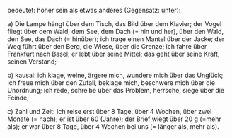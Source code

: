bedeutet: höher sein als etwas anderes (Gegensatz: unter):

a) Die Lampe hängt über dem Tisch, das Bild über dem Klavier; der Vogel fliegt über dem Wald, dem See, dem Dach (= hin und her), über den Wald, den See, das Dach (= hinüber); ich trage einen Mantel über der Jacke; der Weg führt über den Berg, die Wiese, über die Grenze; ich fahre über Frankfurt nach Basel; er lebt über seine Mittel; das geht über seine Kraft, seinen Verstand;

b) kausal: ich klage, weine, ärgere mich, wundere mich über das Unglück; ich freue mich über den Zufall, beklage mich, beschwere mich über die Unordnung; ich rede, schreibe über das Problem, herrsche, siege über die Feinde;

c) Zahl und Zeit: Ich reise erst über 8 Tage, über 4 Wochen, über zwei Monate (= nach); er ist über 60 (Jahre); der Brief wiegt über 20 g (=mehr als); er war über 8 Tage, über 4 Wochen bei uns (= länger als, mehr als).